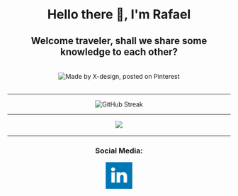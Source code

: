 <h1 align="center">Hello there 👋, I'm Rafael</h1>
<h2 align="center">Welcome traveler, shall we share some knowledge to each other?</h2>
<br/>
<div align="center">
  <img alt="Made by X-design, posted on Pinterest" src="https://user-images.githubusercontent.com/54647722/172732931-6c1ddfb0-d146-492b-b523-680f3ea408c7.gif">
</div>
<br/>
<hr/>
<div align="center">
   <img src="https://github-readme-streak-stats.herokuapp.com?user=rafaelnacle&theme=tokyonight" alt="GitHub Streak" />
</div>
<hr/>
<div align="center">
   <img height="auto" width:"100%" src="https://github-readme-stats.vercel.app/api/top-langs/?username=rafaelnacle&theme=tokyonight&hide=html,css,scss,makefile,shell">
</div>

<hr/>

<div style="display: inline_block;" align="center">
  <h3>Social Media:</h3>
  <a href="https://www.linkedin.com/in/rafael-nacle/">
    <img height="60em" src="https://github.com/edent/SuperTinyIcons/blob/master/images/svg/linkedin.svg">
  </a>
</div>
